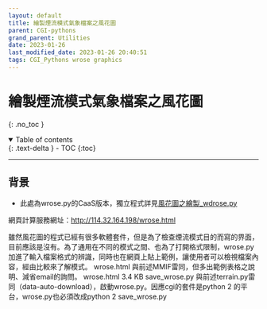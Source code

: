 ```yaml
---
layout: default
title: 繪製煙流模式氣象檔案之風花圖
parent: CGI-pythons
grand_parent: Utilities
date: 2023-01-26
last_modified_date: 2023-01-26 20:40:51
tags: CGI_Pythons wrose graphics
---
```

# 繪製煙流模式氣象檔案之風花圖

{: .no_toc }

<details open markdown="block">
  <summary>
    Table of contents
  </summary>
  {: .text-delta }
- TOC
{:toc}
</details>

---

## 背景

- 此處為wrose.py的CaaS版本，獨立程式詳見[風花圖之繪製_wdrose.py](../../PlumeModels/ME_pathways/wrose.md)


網頁計算服務網址：http://114.32.164.198/wrose.html

雖然風花圖的程式已經有很多軟體套件，但是為了檢查煙流模式目的而寫的界面，目前應該是沒有。為了通用在不同的模式之間、也為了打開格式限制，wrose.py加進了輸入檔案格式的辨識，同時也在網頁上貼上範例，讓使用者可以檢視檔案內容，經由比較來了解模式。
wrose.html
與前述MMIF雷同，但多出範例表格之說明、減省email的詢問。
wrose.html
3.4 KB
save_wrose.py
與前述terrain.py雷同（data-auto-download），啟動wrose.py。因應cgi的套件是python 2 的平台，wrose.py也必須改成python 2
save_wrose.py